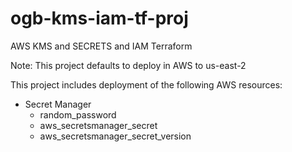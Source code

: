 # ogb-kms-iam-tf-proj
AWS KMS and SECRETS and IAM Terraform

Note: This project defaults to deploy in AWS to us-east-2

This project includes deployment of the following AWS resources:
- Secret Manager
  - random_password
  - aws_secretsmanager_secret
  - aws_secretsmanager_secret_version
